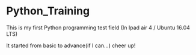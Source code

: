 # Python_Training
This is my first Python programming test field
(In Ipad air 4 / Ubuntu 16.04 LTS)

It started from basic to advance(if I can...)
cheer up!
